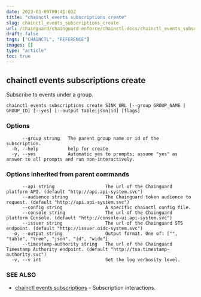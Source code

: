 ```yaml
---
date: 2023-03-09T00:41:03Z
title: "chainctl events subscriptions create"
slug: chainctl_events_subscriptions_create
url: /chainguard/chainguard-enforce/chainctl-docs/chainctl_events_subscriptions_create/
draft: false
tags: ["CHAINCTL", "REFERENCE"]
images: []
type: "article"
toc: true
---
```

## chainctl events subscriptions create

Subscribe to events under a group.

```
chainctl events subscriptions create SINK_URL [--group GROUP_NAME | GROUP_ID] [--yes] [--output table|json|id] [flags]
```

### Options

```
      --group string   The parent group name or id of the subscription.
  -h, --help           help for create
  -y, --yes            Automatic yes to prompts; assume "yes" as answer to all prompts and run non-interactively.
```

### Options inherited from parent commands

```
      --api string                   The url of the Chainguard platform API. (default "http://api.api-system.svc")
      --audience string              The Chainguard token audience to request. (default "http://api.api-system.svc")
      --config string                A specific chainctl config file.
      --console string               The url of the Chainguard platform Console. (default "http://console-ui.api-system.svc")
      --issuer string                The url of the Chainguard STS endpoint. (default "http://issuer.oidc-system.svc")
  -o, --output string                Output format. One of: ["", "table", "tree", "json", "id", "wide"]
      --timestamp-authority string   The url of the Chainguard Timestamp Authority endpoint. (default "http://tsa.timestamp-authority.svc")
  -v, --v int                        Set the log verbosity level.
```

### SEE ALSO

* [chainctl events subscriptions](/chainguard/chainguard-enforce/chainctl-docs/chainctl_events_subscriptions/)	 - Subscription interactions.

